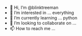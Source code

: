 - 👋 Hi, I’m @blinktreeman
- 👀 I’m interested in ... everything
- 🌱 I’m currently learning ... python
- 💞️ I’m looking to collaborate on ...
- 📫 How to reach me ...

<!---
blinktreeman/blinktreeman is a ✨ special ✨ repository because its `README.md` (this file) appears on your GitHub profile.
You can click the Preview link to take a look at your changes.
--->
